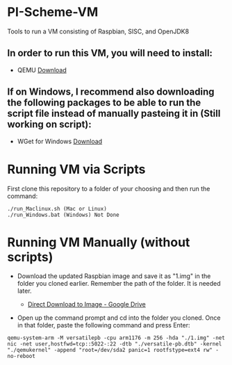# PI-Scheme-VM
Tools to run a VM consisting of Raspbian, SISC, and OpenJDK8

## In order to run this VM, you will need to install:

- QEMU [Download](https://www.qemu.org/download/)

## If on Windows, I recommend also downloading the following packages to be able to run the script file instead of manually pasteing it in (Still working on script):

- WGet for Windows [Download](http://gnuwin32.sourceforge.net/packages/wget.htm)

# Running VM via Scripts

First clone this repository to a folder of your choosing and then run the command:
```
./run_Maclinux.sh (Mac or Linux)
./run_Windows.bat (Windows) Not Done
```


# Running VM Manually (without scripts)

- Download the updated Raspbian image and save it as "1.img" in the folder you cloned earlier. Remember the path of the folder. It is needed later.
  - [Direct Download to Image - Google Drive](https://drive.google.com/a/uconn.edu/uc?id=1tdo7FqnPMrcZhabWKdydcmXToHjnW1BZ&export=download)

- Open up the command prompt and cd into the folder you cloned. Once in that folder, paste the following command and press Enter:
```
qemu-system-arm -M versatilepb -cpu arm1176 -m 256 -hda "./1.img" -net nic -net user,hostfwd=tcp::5022-:22 -dtb "./versatile-pb.dtb" -kernel "./qemukernel" -append "root=/dev/sda2 panic=1 rootfstype=ext4 rw" -no-reboot
```




